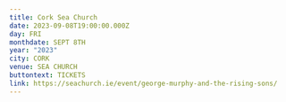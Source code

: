 ```yaml
---
title: Cork Sea Church
date: 2023-09-08T19:00:00.000Z
day: FRI
monthdate: SEPT 8TH
year: "2023"
city: CORK
venue: SEA CHURCH
buttontext: TICKETS
link: https://seachurch.ie/event/george-murphy-and-the-rising-sons/
---
```

